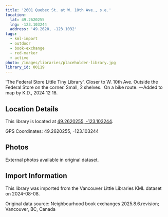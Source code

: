 ```yaml
---
title: '2601 Quebec St. at W. 10th Ave., s.e.'
location:
  lat: 49.2620255
  lng: -123.103244
  address: '49.2620, -123.1032'
tags:
  - kml-import
  - outdoor
  - book-exchange
  - red-marker
  - active
photo: /images/libraries/placeholder-library.jpg
library_id: 00119
---
```

'The Federal Store Little Tiny Library'.
Closer to W. 10th Ave.
Outside the Federal Store on the corner.
Small, 2 shelves.  On a bike route.
—Added to map by K.D., 2024 12 18.

## Location Details

This library is located at [49.2620255, -123.103244](https://www.google.com/maps?q=49.2620255,-123.103244).

GPS Coordinates: 49.2620255, -123.103244

## Photos

External photos available in original dataset.

## Import Information

This library was imported from the Vancouver Little Libraries KML dataset on 2024-08-08.

Original data source: Neighbourhood book exchanges 2025.8.6.revision; Vancouver, BC, Canada
